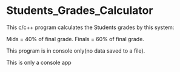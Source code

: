 # Students_Grades_Calculator
 
This c/c++ program calculates the Students grades by this system: 

Mids = 40% of final grade.
Finals = 60% of final grade.


This program is in console only(no data saved to a file).


This is only a console app 
